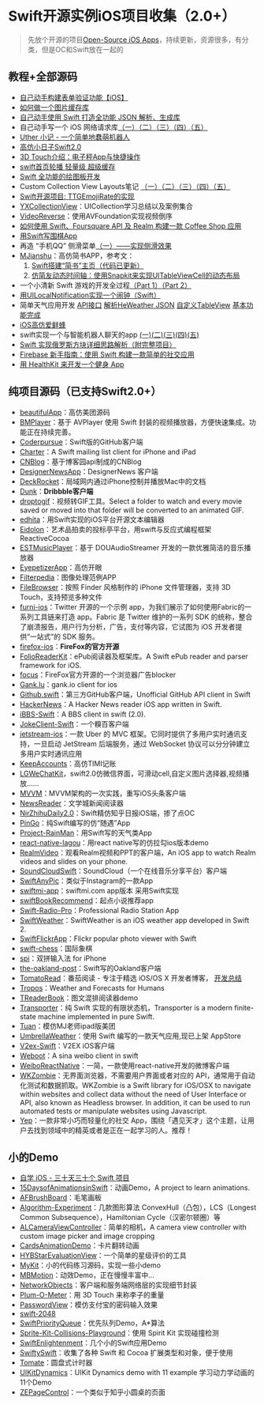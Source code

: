 # Swift开源实例iOS项目收集（2.0+）
> 先放个开源的项目[Open-Source iOS Apps][1]，持续更新，资源很多，有分类，但是OC和Swift放在一起的

## 教程+全部源码
- [自己动手构建表单验证功能【iOS】][2]
- [如何做一个图片缓存库][3]
- [自己动手使用 Swift 打造全功能 JSON 解析、生成库][4]
- 自己动手写一个 iOS 网络请求库[（一）][5][（二）][6][（三）][7][（四）][8][（五）][9]
- [Uther 小记 - 一个简单地蠢萌机器人][10]
- [高仿小日子Swift2.0][11]
- [3D Touch介绍：电子秤App与快捷操作][12]
- [swift首页轮播 轻量级 超级缓存][13]
- [Swift 全功能的绘图板开发][14]
- Custom Collection View Layouts笔记 [（一）][15][（二）][16][（三）][17][（四）][18][（五）][19]
- [Swift开源项目: TTGEmojiRate的实现][20]
- [YXCollectionView][21]：UICollection学习总结以及案例集合
- [VideoReverse][22]：使用AVFoundation实现视频倒序
- [如何使用 Swift、Foursquare API 及 Realm 构建一款 Coffee Shop 应用][23]
- [用Swift写围棋App][24]
- 再造 “手机QQ” 侧滑菜单[（一）——实现侧滑效果][25]
- [MJianshu][26]：高仿简书APP，参考文：
	1. [Swift搭建“简书”主页（代码已更新）][27]
	2. [仿简友动态时间轴：使用Snapkit来实现UITableViewCell的动态布局][28]
- 一个小清新 Swift 游戏的开发全过程[（Part 1）][29][（Part 2）][30]
- [用UILocalNotification实现一个闹钟（Swift）][31]
- 简单天气应用开发 [API接口][32] [解析HeWeather JSON][33] [自定义TableView][34] [基本功能完成][35]
- [iOS高仿爱鲜蜂][36]
- swift实现一个与智能机器人聊天的app [(一)][37][(二)][38][(三)][39][(四)][40][(五)][41]
- [Swift 实现俄罗斯方块详细思路解析（附完整项目）][42]
- [Firebase 新手指南：使用 Swift 构建一款简单的社交应用][43]
- [用 HealthKit 来开发一个健身 App][44]

## 纯项目源码（已支持Swift2.0+）
- [beautifulApp][45]：高仿美团源码
- [BMPlayer][46]：基于 AVPlayer 使用 Swift 封装的视频播放器，方便快速集成。功能正在持续完善。
- [Coderpursue][47]：Swift版的GitHub客户端
- [Charter][48]：A Swift mailing list client for iPhone and iPad
- [CNBlog][49]：基于博客园api制成的CNBlog
- [DesignerNewsApp][50]：DesignerNews 客户端
- [DeckRocket][51]：局域网内通过iPhone控制并播放Mac中的文档
- [Dunk][52]：**Dribbble客户端**
- [droptogif][53]：视频转GIF工具。Select a folder to watch and every movie saved or moved into that folder will be converted to an animated GIF.
- [edhita][54]：用Swift实现的iOS平台开源文本编辑器
- [Eidolon][55]：艺术品拍卖的投标亭平台，用swift与反应式编程框架 ReactiveCocoa
- [ESTMusicPlayer][56]：基于 DOUAudioStreamer 开发的一款优雅简洁的音乐播放器
- [EyepetizerApp][57]：高仿开眼
- [Filterpedia][58]：图像处理范例APP
- [FileBrowser][59]：按照 Finder 风格制作的 iPhone 文件管理器，支持 3D Touch，支持预览多种文件
- [furni-ios][60]：Twitter 开源的一个示例 app，为我们展示了如何使用Fabric的一系列工具链来打造 app。Fabric 是 Twitter 维护的一系列 SDK 的统称，整合了崩溃报告，用户行为分析，广告，支付等内容，它试图为 iOS 开发者提供“一站式”的 SDK 服务。
- [firefox-ios][61]：**FireFox的官方开源**
- [FolioReaderKit][62]：ePub阅读器及框架库。A Swift ePub reader and parser framework for iOS.
- [focus][63]：FireFox官方开源的一个浏览器广告blocker
- [Gank.lu][64]：gank.io client for ios
- [Github.swift][65]：第三方GitHub客户端，Unofficial GitHub API client in Swift
- [HackerNews][66]：A Hacker News reader iOS app written in Swift.
- [iBBS-Swift][67]：A BBS client in swift (2.0).
- [JokeClient-Swift][68]：一个糗百客户端
- [jetstream-ios][69]：一款 Uber 的 MVC 框架。它同时提供了多用户实时通讯支持，一旦启动 JetStream 后端服务，通过 WebSocket 协议可以分分钟建立多用户实时通讯应用
- [KeepAccounts][70]：高仿TIMI记账
- [LGWeChatKit][71]，swift2.0仿微信界面，可滑动cell,自定义图片选择器,视频播放……
- [MVVM][72]：MVVM架构的一次实践，重写iOS头条客户端
- [NewsReader][73]：文学城新闻阅读器
- [NirZhihuDaily2.0][74]：Swift精仿知乎日报iOS端，掺了点OC
- [PinGo][75]：纯Swift编写的仿“随遇”App
- [Project-RainMan][76]：用Swift写的天气类App
- [react-native-lagou][77]：用react native写的仿拉勾ios版本demo
- [RealmVideo][78]：观看Realm视频和PPT的客户端，An iOS app to watch Realm videos and slides on your phone.
- [SoundCloudSwift][79]：SoundCloud（一个在线音乐分享平台）客户端
- [SwiftAnyPic][80]：类似于Instagram的一款App
- [swiftmi-app][81]：swiftmi.com app版本 采用Swift实现
- [swiftBookRecommend][82]：起点小说推荐app
- [Swift-Radio-Pro][83]：Professional Radio Station App
- [SwiftWeather][84]：SwiftWeather is an iOS weather app developed in Swift 2. 
- [SwiftFlickrApp][85]：Flickr popular photo viewer with Swift 
- [swift-chess][86]：国际象棋
- [spi][87]：双拼输入法 for iPhone
- [the-oakland-post][88]：Swift写的Oakland客户端
- [TomatoRead][89]：番茄阅读 - 专注于精选 iOS/OS X 开发者博客， [开发总结][90]
- [Tropos][91]：Weather and Forecasts for Humans
- [TReaderBook][92]：图文混排阅读器demo
- [Transporter][93]：纯 Swift 实现的有限状态机，Transporter is a modern finite-state machine implemented in pure Swift. 
- [Tuan][94]：模仿MJ老师ipad版美团
- [UmbrellaWeather][95]：使用 Swift 编写的一款天气应用,现已上架 AppStore
- [V2ex-Swift][96]：V2EX iOS客户端
- [Weboot][97]：A sina weibo client in swift
- [WeiboReactNative][98]：一简，一款使用react-native开发的微博客户端
- [WKZombie][99]：无界面浏览器，不需要用户界面或者对应的 API，通常用于自动化测试和数据抓取。WKZombie is a Swift library for iOS/OSX to navigate within websites and collect data without the need of User Interface or API, also known as Headless browser. In addition, it can be used to run automated tests or manipulate websites using Javascript.
- [Yep][100]：一款非常小巧而轻量化的社交 App，围绕「遇见天才」这个主题，让用户去找到领域中的精英或者是正在一起学习的人。推荐！

## 小的Demo
- [自学 iOS - 三十天三十个 Swift 项目][101]
- [15DaysofAnimationsinSwift][102]：动画Demo，A project to learn animations.
- [AFBrushBoard][103]：毛笔画板
- [Algorithm-Experiment][104]：几款图形算法 ConvexHull（凸包），LCS（Longest Common Subsequence），Hamiltonian Cycle（汉密尔顿圈）等
- [ALCameraViewController][105]：简单的相机，A camera view controller with custom image picker and image cropping
- [CardsAnimationDemo][106]：卡片翻转动画
- [HYBStarEvaluationView][107]：一个简单的星级评价的工具
- [MyKit][108]：小的代码练习源码，实现一些小demo
- [MBMotion][109]：动效Demo，正在慢慢丰富中…
- [NetworkObjects][110]：客户端和服务端网络层的实现细节封装
- [Plum-O-Meter][111]：用 3D Touch 来称李子的重量
- [PasswordView][112]：模仿支付宝的密码输入效果
- [swift-2048][113]
- [SwiftPriorityQueue][114]：优先队列Demo，A\*算法
- [Sprite-Kit-Collisions-Playground][115]：使用 Spirit Kit 实现碰撞检测
- [SwiftEnlightenment][116]：几个小的Swift应用Demo
- [SwiftySwift][117]：收集了各种 Swift 和 Cocoa 扩展类型和对象，便于使用
- [Tomate][118]：圆盘式计时器
- [UIKitDynamics][119]：UIKit Dynamics demo with 11 example 学习动力学动画的11个Demo
- [ZEPageControl][120]：一个类似于知乎小圆桌的页面



[1]:	https://github.com/dkhamsing/open-source-ios-apps
[2]:	https://lvwenhan.com/ios/459.html
[3]:	http://blog.callmewhy.com/2015/05/25/note-about-chun/
[4]:	https://lvwenhan.com/ios/463.html
[5]:	https://lvwenhan.com/ios/454.html
[6]:	https://lvwenhan.com/ios/455.html
[7]:	https://lvwenhan.com/ios/456.html
[8]:	https://lvwenhan.com/ios/457.html
[9]:	https://lvwenhan.com/ios/464.html
[10]:	http://blog.callmewhy.com/2015/08/09/how-to-make-uther/ "Uther 小记 - 一个简单地蠢萌机器人"
[11]:	http://www.jianshu.com/p/bcc297e19a94
[12]:	http://swift.gg/2015/11/19/3d-touch-tutorial/ "3D Touch介绍：电子秤App与快捷操作"
[13]:	http://www.jianshu.com/p/d7bf5fe4d9fa "swift首页轮播 轻量级 超级缓存"
[14]:	http://www.cocoachina.com/swift/20151125/14390.html "Swift 全功能的绘图板开发"
[15]:	http://chengway.in/custom-collection-view-layouts/ "Custom Collection View Layouts（一）"
[16]:	http://chengway.in/custom-collection-view-layouts-er/ "Custom Collection View Layouts（二）"
[17]:	http://chengway.in/custom-collection-view-layouts-san/ "Custom Collection View Layouts（三）"
[18]:	http://chengway.in/custom-collection-view-layouts-si/ "Custom Collection View Layouts（四）"
[19]:	http://chengway.in/custom-collection-view-layouts-wu/ "Custom Collection View Layouts（五）"
[20]:	http://tutuge.me/2015/10/25/ttgemojirate-lib/ "Swift开源项目: TTGEmojiRate的实现"
[21]:	https://github.com/yixiangboy/YXCollectionView "YXCollectionView"
[22]:	https://github.com/KayWong/VideoReverse "VideoReverse"
[23]:	http://swift.gg/2015/12/29/foursquare-realm-swift/ "如何使用 Swift、Foursquare API 及 Realm 构建一款 Coffee Shop 应用"
[24]:	http://www.jianshu.com/p/22bab53524d1 "用Swift写围棋App－00序"
[25]:	https://lvwenhan.com/ios/445.html
[26]:	https://github.com/Wl201314/MJianshu "MJianshu"
[27]:	http://www.jianshu.com/p/8035e49ff3a2 "Swift搭建“简书”主页（代码已更新）"
[28]:	http://www.jianshu.com/p/3429ac5a4e4d "仿简友动态时间轴：使用Snapkit来实现UITableViewCell的动态布局"
[29]:	http://vulgur.me/2016/01/23/last-circle-part1/ "一个小清新 Swift 游戏的开发全过程（Part 1）"
[30]:	http://vulgur.me/2016/02/01/last-circle-part2/ "一个小清新 Swift 游戏的开发全过程（Part 2）"
[31]:	http://www.cnblogs.com/Phelthas/p/5169156.html "用UILocalNotification实现一个闹钟（Swift）"
[32]:	http://www.cnblogs.com/fallinDeepSea/p/5186455.html "简单天气应用开发——API接口"
[33]:	http://www.cnblogs.com/fallinDeepSea/p/5186460.html "简单天气应用开发——解析HeWeather JSON"
[34]:	http://www.cnblogs.com/fallinDeepSea/p/5186476.html "简单天气应用开发——自定义TableView"
[35]:	http://www.cnblogs.com/fallinDeepSea/p/5186480.html "简单天气应用开发——基本功能完成"
[36]:	http://www.jianshu.com/p/879f58fe3542 "iOS高仿爱鲜蜂"
[37]:	http://www.jianshu.com/p/1f93e0fec8a5 "swift实现一个与智能机器人聊天的app(一)"
[38]:	http://www.jianshu.com/p/f2488a659688 "swift实现一个与智能机器人聊天的app(二)"
[39]:	http://www.jianshu.com/p/a09ceaebe797 "swift实现一个与智能机器人聊天的app(三)"
[40]:	http://www.jianshu.com/p/91545cde4f8d "swift实现一个与智能机器人聊天的app(四)"
[41]:	http://www.jianshu.com/p/6bf05564fe27 "swift实现一个与智能机器人聊天的app(五)with iOS9"
[42]:	http://www.cnblogs.com/taoxu/p/5482127.html "Swift 实现俄罗斯方块详细思路解析（附完整项目）"
[43]:	http://swift.gg/2016/05/12/introduction-to-firebase-building-a-simple-social-app-in-swift/ "Firebase 新手指南：使用 Swift 构建一款简单的社交应用"
[44]:	http://swift.gg/2016/05/13/healthkit-introduction/ "用 HealthKit 来开发一个健身 App"
[45]:	https://github.com/lyimin/beautifulApp "beautifulApp"
[46]:	https://github.com/BrikerMan/BMPlayer "BMPlayer"
[47]:	https://github.com/wenghengcong/Coderpursue "Coderpursue"
[48]:	https://github.com/matthewpalmer/Charter "Charter"
[49]:	https://github.com/samAroundGitHub/CNBlog "CNBlog"
[50]:	https://github.com/MengTo/DesignerNewsApp "DesignerNewsApp"
[51]:	https://github.com/jpsim/DeckRocket "DeckRocket"
[52]:	https://github.com/naoyashiga/Dunk "Dunk"
[53]:	https://github.com/mortenjust/droptogif "droptogif"
[54]:	https://github.com/tnantoka/edhita "edhita"
[55]:	https://github.com/artsy/eidolon "Eidolon"
[56]:	https://github.com/Aufree/ESTMusicPlayer "ESTMusicPlayer"
[57]:	https://github.com/lyimin/EyepetizerApp "EyepetizerApp"
[58]:	https://github.com/FlexMonkey/Filterpedia "Filterpedia"
[59]:	https://github.com/marmelroy/FileBrowser "FileBrowser"
[60]:	https://github.com/twitterdev/furni-ios "furni-ios"
[61]:	https://github.com/mozilla/firefox-ios "firefox-ios"
[62]:	https://github.com/FolioReader/FolioReaderKit "FolioReaderKit"
[63]:	https://github.com/mozilla/focus "focus"
[64]:	https://github.com/Panl/Gank.lu "Gank.lu"
[65]:	https://github.com/onmyway133/Github.swift "Github.swift"
[66]:	https://github.com/amitburst/HackerNews "HackerNews"
[67]:	https://github.com/iAugux/iBBS-Swift "iBBS-Swift"
[68]:	https://github.com/YANGReal/JokeClient-Swift "JokeClient-Swift"
[69]:	https://github.com/uber/jetstream-ios "jetstream-ios"
[70]:	https://github.com/Jerrylingit/KeepAccounts "KeepAccounts"
[71]:	https://github.com/jamy0801/LGWeChatKit
[72]:	https://github.com/shenAlexy/MVVM "MVVM"
[73]:	https://github.com/conanwhf/NewsReader "NewsReader"
[74]:	https://github.com/zpz1237/NirZhihuDaily2.0 "NirZhihuDaily2.0"
[75]:	https://github.com/gaowanli/PinGo "PinGo"
[76]:	https://github.com/Mav3r1ck/Project-RainMan "Project-RainMan"
[77]:	https://github.com/heruijun/react-native-lagou "react-native-lagou"
[78]:	https://github.com/BalestraPatrick/RealmVideo "RealmVideo"
[79]:	https://github.com/pepibumur/SoundCloudSwift "SoundCloudSwift"
[80]:	https://github.com/kwkhaw/SwiftAnyPic "SwiftAnyPic"
[81]:	https://github.com/feiin/swiftmi-app "swiftmi-app"
[82]:	https://github.com/bravekingzhang/swiftBookRecommend "swiftBookRecommend"
[83]:	https://github.com/swiftcodex/Swift-Radio-Pro "Swift-Radio-Pro"
[84]:	https://github.com/JakeLin/SwiftWeather "SwiftWeather"
[85]:	https://github.com/synboo/SwiftFlickrApp "SwiftFlickrApp"
[86]:	https://github.com/JackBCousineau/swift-chess "swift-chess"
[87]:	https://github.com/guoc/spi "spi"
[88]:	https://github.com/aclissold/The-Oakland-Post "the-oakland-post"
[89]:	https://github.com/everettjf/TomatoRead "TomatoRead"
[90]:	https://everettjf.github.io/2016/05/13/how-to-write-a-simple-feed-reader "开发总结"
[91]:	https://github.com/thoughtbot/Tropos "Tropos"
[92]:	https://github.com/12207480/TReaderBook "TReaderBook"
[93]:	https://github.com/DenHeadless/Transporter "Transporter"
[94]:	https://github.com/aiqiuqiu/Tuan "Tuan"
[95]:	https://github.com/ZeroJian/UmbrellaWeather "UmbrellaWeather"
[96]:	https://github.com/Finb/V2ex-Swift "V2ex-Swift"
[97]:	https://github.com/iAugux/Weboot "Weboot"
[98]:	https://github.com/SFantasy/WeiboReactNative "WeiboReactNative"
[99]:	https://github.com/mkoehnke/WKZombie
[100]:	https://github.com/CatchChat/Yep "Yep"
[101]:	http://www.jianshu.com/p/52032bc4cbe4 "自学 iOS - 三十天三十个 Swift 项目"
[102]:	https://github.com/larrynatalicio/15DaysofAnimationsinSwift "15DaysofAnimationsinSwift"
[103]:	https://github.com/AfryMask/AFBrushBoard "AFBrushBoard"
[104]:	https://github.com/yulingtianxia/Algorithm-Experiment "Algorithm-Experiment"
[105]:	https://github.com/AlexLittlejohn/ALCameraViewController "ALCameraViewController"
[106]:	https://github.com/adow/CardsAnimationDemo "CardsAnimationDemo"
[107]:	https://github.com/Hunter-HYB/HYBStarEvaluationView "HYBStarEvaluationView"
[108]:	https://github.com/aquarchitect/MyKit "MyKit"
[109]:	https://github.com/mmoaay/MBMotion "MBMotion"
[110]:	https://github.com/colemancda/NetworkObjects "NetworkObjects"
[111]:	https://github.com/FlexMonkey/Plum-O-Meter "Plum-O-Meter"
[112]:	https://github.com/findM/PasswordView "PasswordView"
[113]:	https://github.com/austinzheng/swift-2048 "swift-2048"
[114]:	https://github.com/davecom/SwiftPriorityQueue "SwiftPriorityQueue"
[115]:	https://github.com/jaredmpayne/Sprite-Kit-Collisions-Playground "Sprite-Kit-Collisions-Playground"
[116]:	https://github.com/drewg233/SwiftEnlightenment "SwiftEnlightenment"
[117]:	https://github.com/adeca/SwiftySwift "SwiftySwift"
[118]:	https://github.com/dasdom/Tomate "Tomate"
[119]:	https://github.com/xiaofei86/UIKitDynamics "UIKitDynamics"
[120]:	https://github.com/Lafree317/ZEPageControl "ZEPageControl"